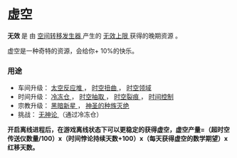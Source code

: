  # 虚空

  <p>
    <strong>
          无效
    </strong>
        是
        由
      <a href="#Buildings#Chronosphere">
          空间转移发生器
      </a>
        产生的
    <a href="#Temporal+Paradox">
         无效上限
    </a>
        获得的晚期资源
        。
    <a href="#Buildings#Chronosphere">
    </a>
  </p>
  <p>
        虚空是一种奇特的资源，会给你+ 10%的快乐。
  </p>
  
### 用途
<ul>
      <li>
            车间升级：
        <a href="#workshop#Void_Reactors">
             太空反应堆
        </a>
            ，
        <a href="#workshop#Distorsion">
              时空扭曲
        </a>
            ，
        <a href="#workshop#时空领域">
              时空领域
        </a>
      </li>
      <li>
            时间升级：
        <a href="#Time#Cryochambers">
              冷冻仓
        </a>
            ，
        <a href="#Time#Void_Hoover">
             时空抽取
        </a>
            ，
        <a href="#Time#Void_Rift">
             时空裂痕
        </a>
            ，
        <a href="#Time#Chronocontrol">
              时间控制
        </a>
      </li>
      <li>
            宗教升级：
        <a href="#Religion#Dark_Nova">
              黑暗新星
        </a>
            ，
        <a href="#Religion#Holy_Genocide">
              神圣的种族灭绝
        </a>
      </li>
      <li>
            挑战：
        <a href="#Challenges#Atheism">
              无神论
        </a>
            （通过冷冻仓）
      </li>
    </ul>

**开启离线进程后，在游戏离线状态下可以更稳定的获得虚空，虚空产量=（超时空传送仪数量/100）x（时间悖论持续天数+100）x（每天获得虚空的数学期望）x 红移天数。**